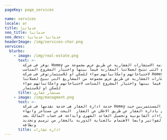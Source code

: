 ```yaml
---
pageKey: page_services

name: services
locale: ar
title: خدماتنا
seo_title: خدماتنا
seo_desc: خدماتنا خدماتنا
headerImage: /img/services-char.png
services:
  blurbs:
    - image: /img/real-estate.png
      text: >-
        نوفر فى شركة Homey خدمة الاستشارات العقارية عن طريق عرض مجموعة من
        المشاريع التى تتيح لعملائنا المقارنة فيما بينها واختيار المشروع المناسب
        لاحتياجاتهم وامكانياتهم سواء للسكن او للاستثمارنوفر فى شركة Homey خدمة
        الاستشارات العقارية عن طريق عرض مجموعة من المشاريع التى تتيح لعملائنا
        المقارنة فيما بينها واختيار المشروع المناسب لاحتياجاتهم وامكانياتهم سواء
        للسكن او للاستثمار
      title: مستشار عقاري
    - image: /img/managment.png
      text: >-
        خدمة ادارة العقار هى خدمة نقدمها فى شركة Homey لعملائنا المستثمريين حيث
        نقوم بادارة العقار عن طريق الاعلان عن العقار  البحث عن مستأجر وانهاء
        كافة الاجراءات القانونية وتحصيل العائد الشهري وايداعة فى حساب المالك بعد
        دفع الفواتير وايضا الاهتمام بالعناية الدورية بالعقار من ترميم وتجديد
        ونظافة
      title: ادارة عقارات
---
```

